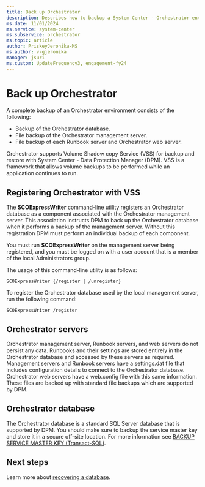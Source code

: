 ```yaml
---
title: Back up Orchestrator
description: Describes how to backup a System Center - Orchestrator environment.
ms.date: 11/01/2024
ms.service: system-center
ms.subservice: orchestrator
ms.topic: article
author: PriskeyJeronika-MS
ms.author: v-gjeronika
manager: jsuri
ms.custom: UpdateFrequency3, engagement-fy24
---
```


# Back up Orchestrator

A complete backup of an Orchestrator environment consists of the following:  

- Backup of the Orchestrator database.  
- File backup of the Orchestrator management server.  
- File backup of each Runbook server and Orchestrator web server.  

Orchestrator supports Volume Shadow copy Service \(VSS\) for backup and restore with System Center - Data Protection Manager (DPM). VSS is a framework that allows volume backups to be performed while an application continues to run.  

## Registering Orchestrator with VSS  
The **SCOExpressWriter** command\-line utility registers an Orchestrator database as a component associated with the Orchestrator management server. This association instructs DPM to back up the Orchestrator database when it performs a backup of the management server. Without this registration DPM must perform an individual backup of each component.  

You must run **SCOExpressWriter** on the management server being registered, and you must be logged on with a user account that is a member of the local Administrators group.  

The usage of this command\-line utility is as follows:  

`SCOExpressWriter {/register | /unregister}`  

To register the Orchestrator database used by the local management server, run the following command:  

`SCOExpressWriter /register`  

## Orchestrator servers

Orchestrator management server, Runbook servers, and web servers do not persist any data. Runbooks and their settings are stored entirely in the Orchestrator database and accessed by these servers as required. Management servers and Runbook servers have a settings.dat file that includes configuration details to connect to the Orchestrator database. Orchestrator web servers have a web.config file with this same information. These files are backed up with standard file backups which are supported by DPM.  

## Orchestrator database

The Orchestrator database is a standard SQL Server database that is supported by DPM. You should make sure to backup the service master key and store it in a secure off\-site location. For more information see [BACKUP SERVICE MASTER KEY \(Transact\-SQL\)](/sql/t-sql/statements/backup-service-master-key-transact-sql).  

## Next steps

Learn more about [recovering a database](how-to-recover-a-database.md).
